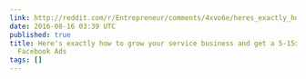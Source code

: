 ```yaml
---
link: http://reddit.com/r/Entrepreneur/comments/4xvo6e/heres_exactly_how_to_grow_your_service_business/
date: 2016-08-16 03:39 UTC
published: true
title: Here's exactly how to grow your service business and get a 5-15x return with
  Facebook Ads
tags: []
---
```



